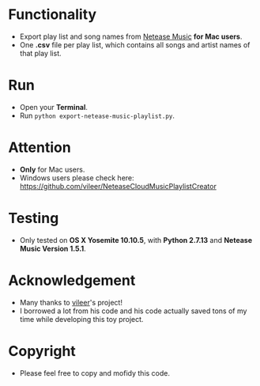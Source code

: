 # Functionality
- Export play list and song names from [Netease Music](http://music.163.com/) **for Mac users**.
- One **.csv** file per play list, which contains all songs and artist names of that play list.

# Run
- Open your **Terminal**.
- Run `python export-netease-music-playlist.py`.

# Attention
- **Only** for Mac users.
- Windows users please check here: https://github.com/vileer/NeteaseCloudMusicPlaylistCreator

# Testing
- Only tested on **OS X Yosemite 10.10.5**, with **Python 2.7.13** and **Netease Music Version 1.5.1**.

# Acknowledgement
- Many thanks to [vileer](https://github.com/vileer/NeteaseCloudMusicPlaylistCreator)'s project!
- I borrowed a lot from his code and his code actually saved tons of my time while developing this toy project.

# Copyright
- Please feel free to copy and mofidy this code.